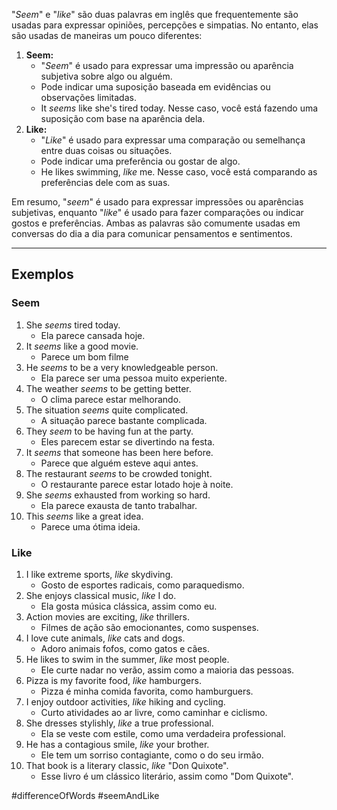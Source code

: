 "*Seem*" e "*like*" são duas palavras em inglês que frequentemente são usadas para expressar opiniões, percepções e simpatias. No entanto, elas são usadas de maneiras um pouco diferentes:

1. **Seem:**
	- "*Seem*" é usado para expressar uma impressão ou aparência subjetiva sobre algo ou alguém. 
	- Pode indicar uma suposição baseada em evidências ou observações limitadas.
	- It *seems* like she's tired today. Nesse caso, você está fazendo uma suposição com base na aparência dela.
2. **Like:** 
	- "*Like*" é usado para expressar uma comparação ou semelhança entre duas coisas ou situações.
	- Pode indicar uma preferência ou gostar de algo.
	- He likes swimming, *like* me. Nesse caso, você está comparando as preferências dele com as suas.

Em resumo, "*seem*" é usado para expressar impressões ou aparências subjetivas, enquanto "*like*" é usado para fazer comparações ou indicar gostos e preferências. Ambas as palavras são comumente usadas em conversas do dia a dia para comunicar pensamentos e sentimentos.

---

## Exemplos

### Seem
1. She *seems* tired today.
	- Ela parece cansada hoje.
2. It *seems* like a good movie.
	- Parece um bom filme
3. He *seems* to be a very knowledgeable person.
	- Ela parece ser uma pessoa muito experiente.
4. The weather *seems* to be getting better.
	- O clima parece estar melhorando.
5. The situation *seems* quite complicated.
	- A situação parece bastante complicada.
6. They *seem* to be having fun at the party.
	- Eles parecem estar se divertindo na festa.
7. It *seems* that someone has been here before.
	- Parece que alguém esteve aqui antes.
8. The restaurant *seems* to be crowded tonight.
	- O restaurante parece estar lotado hoje à noite.
9. She *seems* exhausted from working so hard.
	- Ela parece exausta de tanto trabalhar.
10. This *seems* like a great idea.
	- Parece uma ótima ideia. 

### Like
1. I like extreme sports, *like* skydiving.
	- Gosto de esportes radicais, como paraquedismo. 
2. She enjoys classical music, *like* I do.
	- Ela gosta música clássica, assim como eu.
3. Action movies are exciting, *like* thrillers.
	- Filmes de ação são emocionantes, como suspenses. 
4. I love cute animals, *like* cats and dogs.
	- Adoro animais fofos, como gatos e cães.
5. He likes to swim in the summer, *like* most people.
	- Ele curte nadar no verão, assim como a maioria das pessoas.
6. Pizza is my favorite food, *like* hamburgers.
	- Pizza é minha comida favorita, como hamburguers.
7. I enjoy outdoor activities, *like* hiking and cycling.
	- Curto atividades ao ar livre, como caminhar e ciclismo.
8. She dresses stylishly, *like* a true professional.
	- Ela se veste com estile, como uma verdadeira professional.
9. He has a contagious smile, *like* your brother.
	- Ele tem um sorriso contagiante, como o do seu irmão.
10. That book is a literary classic, *like* "Don Quixote".
	- Esse livro é um clássico literário, assim como "Dom Quixote".

#differenceOfWords 
#seemAndLike